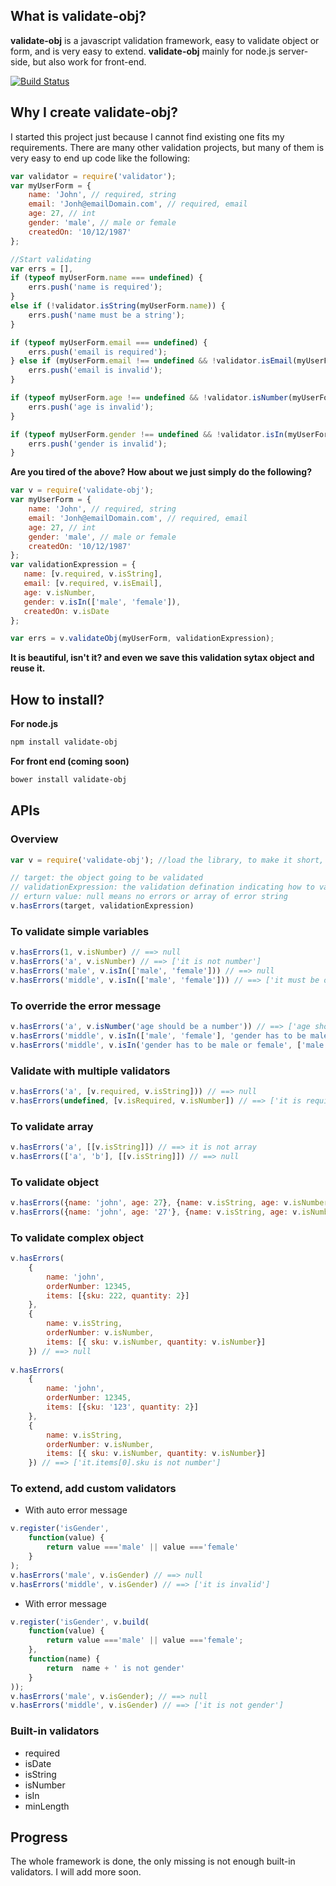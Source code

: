 ## What is validate-obj?
**validate-obj** is a javascript validation framework, easy to validate object or form, and is very easy to extend.
**validate-obj** mainly for node.js server-side, but also work for front-end.

[![Build Status](https://travis-ci.org/ron-liu/validate-obj.js.png?branch=master)](https://travis-ci.org/ron-liu/validate-obj.js)

## Why I create validate-obj?
I started this project just because I cannot find existing one fits my requirements. There are many other validation projects, but many of them is very easy to end up code like the following:
```javascript
var validator = require('validator');
var myUserForm = {
	name: 'John', // required, string
	email: 'Jonh@emailDomain.com', // required, email
	age: 27, // int
	gender: 'male', // male or female
	createdOn: '10/12/1987'
};

//Start validating
var errs = [],
if (typeof myUserForm.name === undefined) {
	errs.push('name is required');
}
else if (!validator.isString(myUserForm.name)) {
	errs.push('name must be a string');
}

if (typeof myUserForm.email === undefined) {
	errs.push('email is required');
} else if (myUserForm.email !== undefined && !validator.isEmail(myUserForm.email)) {
	errs.push('email is invalid');
}

if (typeof myUserForm.age !== undefined && !validator.isNumber(myUserForm.age) {
	errs.push('age is invalid');
}

if (typeof myUserForm.gender !== undefined && !validator.isIn(myUserForm.gender, ['male', 'female']) {
	errs.push('gender is invalid');
}
```

**Are you tired of the above? How about we just simply do the following?**
```javascript
var v = require('validate-obj');
var myUserForm = {
	name: 'John', // required, string
	email: 'Jonh@emailDomain.com', // required, email
	age: 27, // int
	gender: 'male', // male or female
	createdOn: '10/12/1987'
};
var validationExpression = {
   name: [v.required, v.isString],
   email: [v.required, v.isEmail],
   age: v.isNumber,
   gender: v.isIn(['male', 'female']),
   createdOn: v.isDate
};

var errs = v.validateObj(myUserForm, validationExpression);
```
**It is beautiful, isn't it? and even we save this validation sytax object and reuse it.**

## How to install?
 **For node.js**
 ```bash
 npm install validate-obj
 ```

 **For front end (coming soon)**
 ```bash
 bower install validate-obj
 ```

## APIs

### Overview
``` javascript
var v = require('validate-obj'); //load the library, to make it short, I will not include it in the following examples

// target: the object going to be validated
// validationExpression: the validation defination indicating how to validat
// erturn value: null means no errors or array of error string
v.hasErrors(target, validationExpression)
```
	
### To validate simple variables
``` javascript
v.hasErrors(1, v.isNumber) // ==> null
v.hasErrors('a', v.isNumber) // ==> ['it is not number']
v.hasErrors('male', v.isIn(['male', 'female'])) // ==> null
v.hasErrors('middle', v.isIn(['male', 'female'])) // ==> ['it must be one of (male, female)']
```

### To override the error message
``` javascript
v.hasErrors('a', v.isNumber('age should be a number')) // ==> ['age should be a number']
v.hasErrors('middle', v.isIn(['male', 'female'], 'gender has to be male or female')) // ==> ['gender has to be male or female']
v.hasErrors('middle', v.isIn('gender has to be male or female', ['male', 'female'])) // ==> ['gender has to be male or female']
```

### Validate with multiple validators
``` javascript
v.hasErrors('a', [v.required, v.isString])) // ==> null
v.hasErrors(undefined, [v.isRequired, v.isNumber]) // ==> ['it is required']
```

### To validate array
``` javascript
v.hasErrors('a', [[v.isString]]) // ==> it is not array
v.hasErrors(['a', 'b'], [[v.isString]]) // ==> null
```

### To validate object
``` javascript
v.hasErrors({name: 'john', age: 27}, {name: v.isString, age: v.isNumber}) // ==> null
v.hasErrors({name: 'john', age: '27'}, {name: v.isString, age: v.isNumber}) // ==> ['it.age is not number']
```

### To validate complex object
``` javascript
v.hasErrors(
	{
		name: 'john', 
		orderNumber: 12345, 
		items: [{sku: 222, quantity: 2}]
	},
	{
		name: v.isString, 
		orderNumber: v.isNumber, 
		items: [{ sku: v.isNumber, quantity: v.isNumber}]
	}) // ==> null
	
v.hasErrors(
	{
		name: 'john', 
		orderNumber: 12345, 
		items: [{sku: '123', quantity: 2}]
	},
	{
		name: v.isString, 
		orderNumber: v.isNumber, 
		items: [{ sku: v.isNumber, quantity: v.isNumber}]
	}) // ==> ['it.items[0].sku is not number']
```

### To extend, add custom validators
* With auto error message

``` javascript
v.register('isGender', 
	function(value) {
		return value ==='male' || value ==='female'
	}
);
v.hasErrors('male', v.isGender) // ==> null
v.hasErrors('middle', v.isGender) // ==> ['it is invalid']
```

* With error message

``` javascript
v.register('isGender', v.build(
	function(value) {
		return value ==='male' || value ==='female';
	},
	function(name) {
		return  name + ' is not gender'
	}
));
v.hasErrors('male', v.isGender); // ==> null
v.hasErrors('middle', v.isGender) // ==> ['it is not gender']
```

### Built-in validators
* required
* isDate
* isString
* isNumber
* isIn
* minLength

## Progress
The whole framework is done, the only missing is not enough built-in validators. I will add more soon. 

